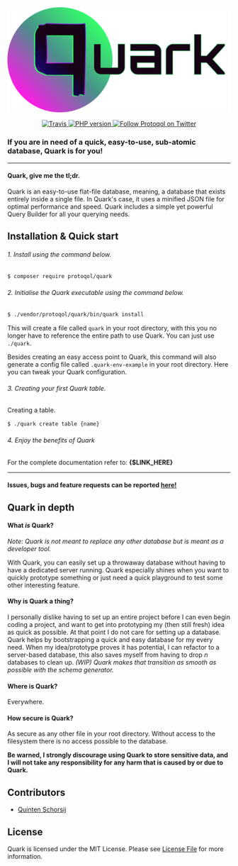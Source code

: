 <div>
    <img alt="Quark" src="./assets/quarkFull.png"/>
</div>

<p align="center">
    <a href="https://travis-ci.org/Protoqol/Prequel.svg?branch=Dev">
	    <img alt="Travis" src="https://travis-ci.com/QuintenJustus/QuarkDev.svg?token=ZdiYagasyKHEDjbRoVro&branch=master"/>	
    </a>
    <a href="https://packagist.org/packages/protoqol/prequel">
	    <img alt="PHP version" src="https://img.shields.io/badge/php-%5E7.4-lightblue.svg"/>	
    </a>
    <a href="https://twitter.com/intent/follow?screen_name=Protoqol_XYZ">
        <img src="https://img.shields.io/twitter/follow/Protoqol_XYZ.svg?label=%40Protoqol_XYZ&style=social"
            alt="Follow Protoqol on Twitter">
    </a>
</p>

### If you are in need of a quick, easy-to-use, sub-atomic database, Quark is for you!

---

#### Quark, give me the tl;dr.

Quark is an easy-to-use flat-file database, meaning, a database that exists entirely inside a single file. In Quark's
case, it uses a minified JSON file for optimal performance and speed. Quark includes a simple yet powerful Query Builder
for all your querying needs.

## Installation & Quick start

<a name="install_quick_start"/>

###### 1. Install using the command below.

```bash
$ composer require protoqol/quark
```

###### 2. Initialise the Quark executable using the command below.

```bash
$ ./vendor/protoqol/quark/bin/quark install
```

This will create a file called `quark` in your root directory, with this you no longer have to reference the entire path
to use Quark. You can just use `./quark`.

Besides creating an easy access point to Quark, this command will also generate a config file
called `.quark-env-example` in your root directory. Here you can tweak your Quark configuration.

###### 3. Creating your first Quark table.

Creating a table.

```bash
$ ./quark create table {name}
```

###### 4. Enjoy the benefits of Quark

For the complete documentation refer to: __{$LINK_HERE}__


---

#### Issues, bugs and feature requests can be reported [here!](https://github.com/Protoqol/Quark/issues/new/choose)

## Quark in depth

<a name="in_depth"/>

#### What _*is*_ Quark?

<a name="what"/>

_Note: Quark is not meant to replace any other database but is meant as a developer tool._

With Quark, you can easily set up a throwaway database without having to have a dedicated server running. Quark
especially shines when you want to quickly prototype something or just need a quick playground to test some other
interesting feature.

#### Why is Quark a thing?

<a name="why"/>

I personally dislike having to set up an entire project before I can even begin coding a project, and want to get into
prototyping my (then still fresh)
idea as quick as possible. At that point I do not care for setting up a database. Quark helps by bootstrapping a quick
and easy database for my every need. When my idea/prototype proves it has potential, I can refactor to a server-based
database, this also saves myself from having to drop _n_ databases to clean up. _(WIP) Quark makes that transition as
smooth as possible with the schema generator._

#### Where is Quark?

<a name="where"/>

Everywhere.

#### How secure is Quark?

<a name="secure"/>

As secure as any other file in your root directory. Without access to the filesystem there is no access possible to the
database.

**Be warned, I strongly discourage using Quark to store sensitive data, and I will not take any responsibility for any
harm that is caused by or due to Quark.**

## Contributors

<a name="contributors"/>

- [Quinten Schorsij](https://github.com/QuintenJustus)

## License

Quark is licensed under the MIT License. Please see [License File](LICENSE) for more information.
